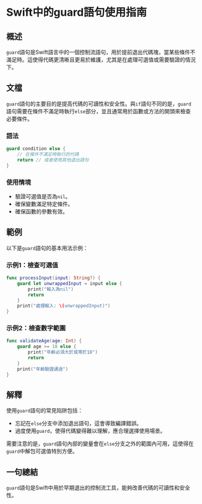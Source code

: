 <!--
Meta Description: # Swift中的guard語句使用指南 ## 概述 `guard`語句是Swift語言中的一個控制流語句，用於提前退出代碼塊，當某些條件不滿足時。這使得代碼更清晰且更易於維護，尤其是在處理可選值或需要驗證的情況下。 ## 文檔 `guard`語句的主要目的是提高代碼的可讀性和安全性。與`if`語句...
Meta Keywords: guard, else, print, swift, return
-->

# Swift中的guard語句使用指南

## 概述
`guard`語句是Swift語言中的一個控制流語句，用於提前退出代碼塊，當某些條件不滿足時。這使得代碼更清晰且更易於維護，尤其是在處理可選值或需要驗證的情況下。

## 文檔
`guard`語句的主要目的是提高代碼的可讀性和安全性。與`if`語句不同的是，`guard`語句需要在條件不滿足時執行`else`部分，並且通常用於函數或方法的開頭來檢查必要條件。

### 語法
```swift
guard condition else {
    // 在條件不滿足時執行的代碼
    return // 或者使用其他退出語句
}
```

### 使用情境
- 驗證可選值是否為`nil`。
- 確保變數滿足特定條件。
- 確保函數的參數有效。

## 範例
以下是`guard`語句的基本用法示例：

### 示例1：檢查可選值
```swift
func processInput(input: String?) {
    guard let unwrappedInput = input else {
        print("輸入為nil")
        return
    }
    print("處理輸入: \(unwrappedInput)")
}
```

### 示例2：檢查數字範圍
```swift
func validateAge(age: Int) {
    guard age >= 18 else {
        print("年齡必須大於或等於18")
        return
    }
    print("年齡驗證通過")
}
```

## 解釋
使用`guard`語句的常見陷阱包括：
- 忘記在`else`分支中添加退出語句，這會導致編譯錯誤。
- 過度使用`guard`，使得代碼變得難以理解，應合理選擇使用場景。

需要注意的是，`guard`語句內部的變量會在`else`分支之外的範圍內可用，這使得在`guard`中解包可選值特別方便。

## 一句總結
`guard`語句是Swift中用於早期退出的控制流工具，能夠改善代碼的可讀性和安全性。